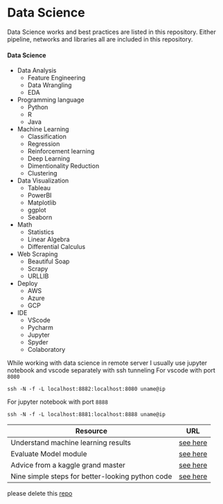# Data Science

Data Science works and best practices are listed in this repository. Either pipeline, networks and libraries all are included in this repository.

#### Data Science
  * Data Analysis
    * Feature Engineering
    * Data Wrangling
    * EDA
  * Programming language
    * Python
    * R
    * Java
  * Machine Learning
    * Classification
    * Regression
    * Reinforcement learning
    * Deep Learning 
    * Dimentionality Reduction
    * Clustering
  * Data Visualization
    * Tableau
    * PowerBI
    * Matplotlib
    * ggplot
    * Seaborn
  * Math
    * Statistics
    * Linear Algebra
    * Differential Calculus
  * Web Scraping
    * Beautiful Soap
    * Scrapy
    * URLLIB
  * Deploy 
    * AWS
    * Azure
    * GCP
  * IDE
    * VScode
    * Pycharm
    * Jupyter
    * Spyder
    * Colaboratory

While working with data science in remote server I usually use jupyter notebook and vscode separately with ssh tunneling
For vscode with port `8080`
```
ssh -N -f -L localhost:8882:localhost:8080 uname@ip
```
For jupyter notebook with port `8888`
```
ssh -N -f -L localhost:8881:localhost:8888 uname@ip
```
| Resource	| URL	|
|-	|-	|
| Understand machine learning results | [see here](https://docs.microsoft.com/en-us/azure/machine-learning/how-to-understand-automated-ml) 	|  
| Evaluate Model module | [see here](https://docs.microsoft.com/en-us/azure/machine-learning/algorithm-module-reference/evaluate-model) 	| 
| Advice from a kaggle grand master | [see here](https://medium.com/kaggle-blog/i-trained-a-model-what-is-next-d1ba1c560e26)	| 
| Nine simple steps for better-looking python code | [see here](https://ternaus.blog/tutorial/2020/04/09/Nine-simple-steps-for-better-looking-python-code.html) |


please delete this [repo](https://github.com/bhuiyanmobasshir94/data-science-to-delete) 
